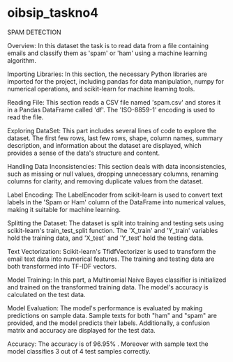 # oibsip_taskno4
SPAM DETECTION 

Overview: In this dataset the task is to read data from a file containing emails and classify them as 'spam' or 'ham' using a machine learning algorithm.

Importing Libraries: In this section, the necessary Python libraries are imported for the project, including pandas for data manipulation, numpy for numerical operations, and scikit-learn for machine learning tools.

Reading File: This section reads a CSV file named 'spam.csv' and stores it in a Pandas DataFrame called 'df'. The 'ISO-8859-1' encoding is used to read the file.

Exploring DataSet: This part includes several lines of code to explore the dataset. The first few rows, last few rows, shape, column names, summary description, and information about the dataset are displayed, which provides a sense of the data's structure and content.

Handling Data Inconsistencies: This section deals with data inconsistencies, such as missing or null values, dropping unnecessary columns, renaming columns for clarity, and removing duplicate values from the dataset.

Label Encoding: The LabelEncoder from scikit-learn is used to convert text labels in the 'Spam or Ham' column of the DataFrame into numerical values, making it suitable for machine learning.

Splitting the Dataset: The dataset is split into training and testing sets using scikit-learn's train_test_split function. The 'X_train' and 'Y_train' variables hold the training data, and 'X_test' and 'Y_test' hold the testing data.

Text Vectorization: Scikit-learn's TfidfVectorizer is used to transform the email text data into numerical features. The training and testing data are both transformed into TF-IDF vectors.

Model Training: In this part, a Multinomial Naive Bayes classifier is initialized and trained on the transformed training data. The model's accuracy is calculated on the test data.

Model Evaluation: The model's performance is evaluated by making predictions on sample data. Sample texts for both "ham" and "spam" are provided, and the model predicts their labels. Additionally, a confusion matrix and accuracy are displayed for the test data.

Accuracy: The accuracy is of 96.95% . Moreover with sample text the model classifies 3 out of 4 test samples correctly.

